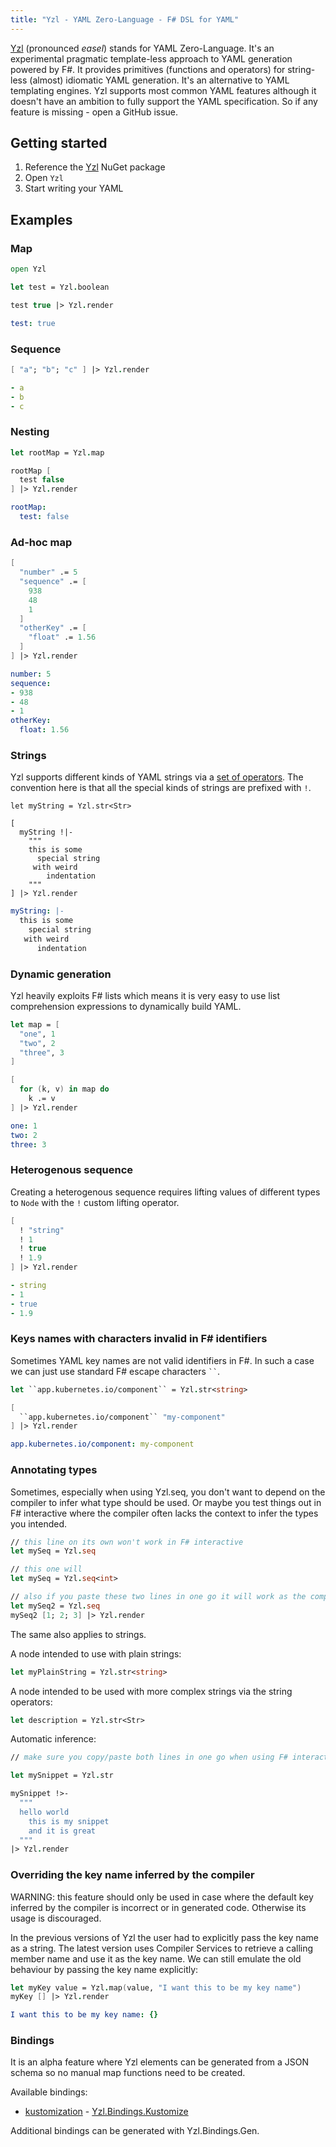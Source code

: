 ```yaml
---
title: "Yzl - YAML Zero-Language - F# DSL for YAML"
---
```


[Yzl](https://github.com/queil/yzl) (pronounced *easel*) stands for YAML Zero-Language. It's an experimental pragmatic template-less approach to YAML generation powered by F#. It provides primitives (functions and operators) for string-less (almost) idiomatic YAML generation. It's an alternative to YAML templating engines. Yzl supports most common YAML features although it doesn't have an ambition to fully support the YAML specification. So if any feature is missing - open a GitHub issue.

## Getting started

1. Reference the [Yzl](https://www.nuget.org/packages/Yzl) NuGet package
2. Open `Yzl`
3. Start writing your YAML

## Examples

### Map

``` fsharp
open Yzl

let test = Yzl.boolean

test true |> Yzl.render
```

```yaml
test: true
```

### Sequence

``` fsharp
[ "a"; "b"; "c" ] |> Yzl.render
```

```yaml
- a
- b
- c
```

### Nesting

```fsharp
let rootMap = Yzl.map

rootMap [
  test false
] |> Yzl.render
```

```yaml
rootMap:
  test: false
```

### Ad-hoc map

```fsharp
[
  "number" .= 5
  "sequence" .= [
    938
    48
    1
  ]
  "otherKey" .= [
    "float" .= 1.56
  ]
] |> Yzl.render
```

```yaml
number: 5
sequence:
- 938
- 48
- 1
otherKey:
  float: 1.56
```

### Strings

Yzl supports different kinds of YAML strings via a [set of operators](reference/yzl-core-operators).
The convention here is that all the special kinds of strings are prefixed with `!`.

```f#
let myString = Yzl.str<Str>

[
  myString !|-
    """
    this is some
      special string
     with weird
        indentation
    """
] |> Yzl.render
```

```yaml
myString: |-
  this is some
    special string
   with weird
      indentation
```

### Dynamic generation

Yzl heavily exploits F# lists which means it is very easy to use list comprehension expressions to dynamically build YAML.

```fsharp
let map = [
  "one", 1
  "two", 2
  "three", 3
]

[
  for (k, v) in map do
    k .= v
] |> Yzl.render

```

```yaml
one: 1
two: 2
three: 3
```

### Heterogenous sequence

Creating a heterogenous sequence requires lifting values of different types to `Node` with the `!` custom lifting operator.

```fsharp
[
  ! "string"
  ! 1
  ! true
  ! 1.9
] |> Yzl.render

```

```yaml
- string
- 1
- true
- 1.9
```

### Keys names with characters invalid in F# identifiers

Sometimes YAML key names are not valid identifiers in F#. In such a case we can just use
standard F# escape characters ` `` `.

```fsharp
let ``app.kubernetes.io/component`` = Yzl.str<string>

[
  ``app.kubernetes.io/component`` "my-component"
] |> Yzl.render

```

```yaml
app.kubernetes.io/component: my-component

```

### Annotating types

Sometimes, especially when using Yzl.seq, you don't want to depend on the compiler to infer what type should be used. Or maybe you test things out in F# interactive where the compiler often lacks the context to infer the types you intended.

```fsharp
// this line on its own won't work in F# interactive
let mySeq = Yzl.seq

// this one will
let mySeq = Yzl.seq<int>

// also if you paste these two lines in one go it will work as the compiler has enough context to infer int
let mySeq2 = Yzl.seq
mySeq2 [1; 2; 3] |> Yzl.render

```

The same also applies to strings.

A node intended to use with plain strings:

```fsharp
let myPlainString = Yzl.str<string>
```

A node intended to be used with more complex strings via the string operators:

```fsharp
let description = Yzl.str<Str>
```

Automatic inference:

```fsharp
// make sure you copy/paste both lines in one go when using F# interactive

let mySnippet = Yzl.str

mySnippet !>-
  """
  hello world
    this is my snippet
    and it is great
  """
|> Yzl.render
```

### Overriding the key name inferred by the compiler

WARNING: this feature should only be used in case where the default key inferred by the compiler is incorrect or in generated code. Otherwise its usage is discouraged.

In the previous versions of Yzl the user had to explicitly pass the key name
as a string. The latest version uses Compiler Services to retrieve a calling member name
and use it as the key name. We can still emulate the old behaviour by passing the key name explicitly:

```fsharp
let myKey value = Yzl.map(value, "I want this to be my key name")
myKey [] |> Yzl.render
```

```yaml
I want this to be my key name: {}

```

### Bindings

It is an alpha feature where Yzl elements can be generated from a JSON schema so no manual map functions need to be created.

Available bindings:

* [kustomization](https://kustomize.io/) - [Yzl.Bindings.Kustomize](https://www.nuget.org/packages/Yzl.Bindings.Kustomize)

Additional bindings can be generated with Yzl.Bindings.Gen.
